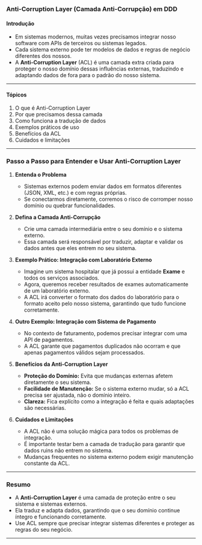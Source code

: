 ### **Anti-Corruption Layer (Camada Anti-Corrupção) em DDD**

#### Introdução

- Em sistemas modernos, muitas vezes precisamos integrar nosso software com APIs de terceiros ou sistemas legados.
- Cada sistema externo pode ter modelos de dados e regras de negócio diferentes dos nossos.
- A **Anti-Corruption Layer** (ACL) é uma camada extra criada para proteger o nosso domínio dessas influências externas, traduzindo e adaptando dados de fora para o padrão do nosso sistema.

---

#### Tópicos

1. O que é Anti-Corruption Layer
2. Por que precisamos dessa camada
3. Como funciona a tradução de dados
4. Exemplos práticos de uso
5. Benefícios da ACL
6. Cuidados e limitações

---

### Passo a Passo para Entender e Usar Anti-Corruption Layer

1. **Entenda o Problema**

   - Sistemas externos podem enviar dados em formatos diferentes (JSON, XML, etc.) e com regras próprias.
   - Se conectarmos diretamente, corremos o risco de corromper nosso domínio ou quebrar funcionalidades.

2. **Defina a Camada Anti-Corrupção**

   - Crie uma camada intermediária entre o seu domínio e o sistema externo.
   - Essa camada será responsável por traduzir, adaptar e validar os dados antes que eles entrem no seu sistema.

3. **Exemplo Prático: Integração com Laboratório Externo**

   - Imagine um sistema hospitalar que já possui a entidade **Exame** e todos os serviços associados.
   - Agora, queremos receber resultados de exames automaticamente de um laboratório externo.
   - A ACL irá converter o formato dos dados do laboratório para o formato aceito pelo nosso sistema, garantindo que tudo funcione corretamente.

4. **Outro Exemplo: Integração com Sistema de Pagamento**

   - No contexto de faturamento, podemos precisar integrar com uma API de pagamentos.
   - A ACL garante que pagamentos duplicados não ocorram e que apenas pagamentos válidos sejam processados.

5. **Benefícios da Anti-Corruption Layer**

   - **Proteção do Domínio:** Evita que mudanças externas afetem diretamente o seu sistema.
   - **Facilidade de Manutenção:** Se o sistema externo mudar, só a ACL precisa ser ajustada, não o domínio inteiro.
   - **Clareza:** Fica explícito como a integração é feita e quais adaptações são necessárias.

6. **Cuidados e Limitações**

   - A ACL não é uma solução mágica para todos os problemas de integração.
   - É importante testar bem a camada de tradução para garantir que dados ruins não entrem no sistema.
   - Mudanças frequentes no sistema externo podem exigir manutenção constante da ACL.

---

### Resumo

- A **Anti-Corruption Layer** é uma camada de proteção entre o seu sistema e sistemas externos.
- Ela traduz e adapta dados, garantindo que o seu domínio continue íntegro e funcionando corretamente.
- Use ACL sempre que precisar integrar sistemas diferentes e proteger as regras do seu negócio.

---
